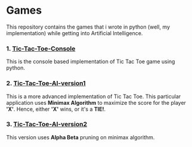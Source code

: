 # Games
This repository contains the games that i wrote in python (well, my implementation) while getting into Artificial Intelligence. 
### 1. <a href="https://github.com/rohitbindal/Games/tree/master/Tic-Tac-Toe-Console" target="blank_">Tic-Tac-Toe-Console</a>  
This is the console based implementation of Tic Tac Toe game using python.
### 2. <a href="https://github.com/rohitbindal/Games/tree/master/Tic-Tac-Toe-AI-version1" target="blank_">Tic-Tac-Toe-AI-version1</a>
This is a more advanced implementation of Tic Tac Toe. This particular application uses **Minimax Algorithm** to maximize the score for the player **'X'**. Hence, either **'X'** wins, or it's a **TIE!**.
### 3. <a href="https://github.com/rohitbindal/Games/tree/master/Tic-Tac-Toe-AI-version2" target="">Tic-Tac-Toe-AI-version2</a>
This version uses **Alpha Beta** pruning on minimax algorithm.
